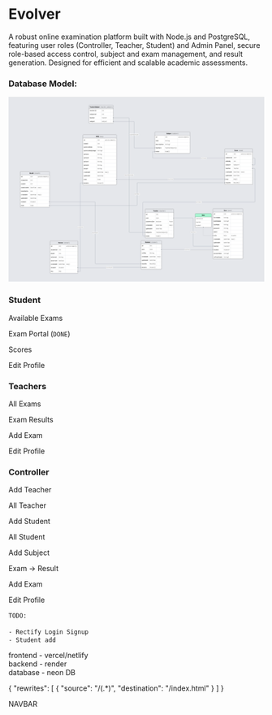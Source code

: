 # Evolver

A robust online examination platform built with Node.js and PostgreSQL, featuring user roles (Controller, Teacher, Student) and Admin Panel, secure role-based access control, subject and exam management, and result generation. Designed for efficient and scalable academic assessments.

### Database Model:

<img src="./backend/prisma/prismaliser.png" />

### Student

Available Exams

Exam Portal (`DONE`)

Scores

Edit Profile

### Teachers

All Exams

Exam Results

Add Exam

Edit Profile

### Controller

Add Teacher

All Teacher

Add Student

All Student

Add Subject

Exam -> Result

Add Exam

Edit Profile

```
TODO:

- Rectify Login Signup
- Student add
```

frontend - vercel/netlify  
backend - render  
database - neon DB

{
"rewrites": [
{
"source": "/(.*)",
"destination": "/index.html"
}
]
}

NAVBAR
